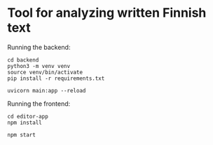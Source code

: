 # Tool for analyzing written Finnish text

Running the backend:

```shell
cd backend
python3 -m venv venv
source venv/bin/activate
pip install -r requirements.txt

uvicorn main:app --reload
```

Running the frontend:

```shell
cd editor-app
npm install

npm start
```
